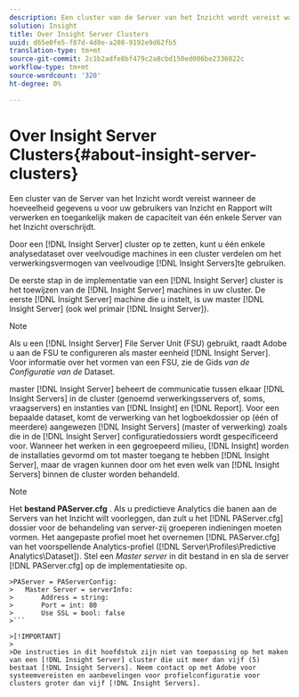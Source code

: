 ```yaml
---
description: Een cluster van de Server van het Inzicht wordt vereist wanneer de hoeveelheid gegevens u voor uw gebruikers van Inzicht en Rapport wilt verwerken en toegankelijk maken de capaciteit van één enkele Server van het Inzicht overschrijdt.
solution: Insight
title: Over Insight Server Clusters
uuid: d65e0fe5-f87d-4d8e-a208-9192e9d62fb5
translation-type: tm+mt
source-git-commit: 2c1b2adfe8bf479c2a8cbd150ed006be2336022c
workflow-type: tm+mt
source-wordcount: '320'
ht-degree: 0%

---
```



# Over Insight Server Clusters{#about-insight-server-clusters}

Een cluster van de Server van het Inzicht wordt vereist wanneer de hoeveelheid gegevens u voor uw gebruikers van Inzicht en Rapport wilt verwerken en toegankelijk maken de capaciteit van één enkele Server van het Inzicht overschrijdt.

Door een [!DNL Insight Server] cluster op te zetten, kunt u één enkele analysedataset over veelvoudige machines in een cluster verdelen om het verwerkingsvermogen van veelvoudige [!DNL Insight Servers]te gebruiken.

De eerste stap in de implementatie van een [!DNL Insight Server] cluster is het toewijzen van de [!DNL Insight Server] machines in uw cluster. De eerste [!DNL Insight Server] machine die u instelt, is uw master [!DNL Insight Server] (ook wel primair [!DNL Insight Server]).

>[!NOTE]
>
>Als u een [!DNL Insight Server] File Server Unit (FSU) gebruikt, raadt Adobe u aan de FSU te configureren als master eenheid [!DNL Insight Server]. Voor informatie over het vormen van een FSU, zie de Gids *van de Configuratie van de* Dataset.

master [!DNL Insight Server] beheert de communicatie tussen elkaar [!DNL Insight Servers] in de cluster (genoemd verwerkingsservers of, soms, vraagservers) en instanties van [!DNL Insight] en [!DNL Report]. Voor een bepaalde dataset, komt de verwerking van het logboekdossier op (één of meerdere) aangewezen [!DNL Insight Servers] (master of verwerking) zoals die in de [!DNL Insight Server] configuratiedossiers wordt gespecificeerd voor. Wanneer het werken in een gegroepeerd milieu, [!DNL Insight] worden de installaties gevormd om tot master toegang te hebben [!DNL Insight Server], maar de vragen kunnen door om het even welk van [!DNL Insight Servers] binnen de cluster worden behandeld.

>[!NOTE]
>
>Het **bestand PAServer.cfg** . Als u predictieve Analytics die banen aan de Servers van het Inzicht wilt voorleggen, dan zult u het [!DNL PAServer.cfg] dossier voor de behandeling van server-zij groeperen indieningen moeten vormen. Het aangepaste profiel moet het overnemen [!DNL PAServer.cfg] van het voorspellende Analytics-profiel ([!DNL Server\Profiles\Predictive Analytics\Dataset]). Stel een *Master server* in dit bestand in en sla de server [!DNL PAServer.cfg] op de implementatiesite op.
>
>
```
>PAServer = PAServerConfig: 
>   Master Server = serverInfo: 
>       Address = string: 
>       Port = int: 80
>       Use SSL = bool: false
>```

>[!IMPORTANT]
>
>De instructies in dit hoofdstuk zijn niet van toepassing op het maken van een [!DNL Insight Server] cluster die uit meer dan vijf (5) bestaat [!DNL Insight Servers]. Neem contact op met Adobe voor systeemvereisten en aanbevelingen voor profielconfiguratie voor clusters groter dan vijf [!DNL Insight Servers].
